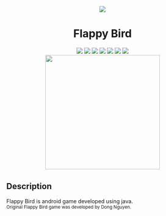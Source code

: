 <p align="center">
	<img src="https://media.giphy.com/media/e5IyHoXY45qAqnOr9h/giphy.gif"><br>
</p>

<h1 align="center">Flappy Bird</h1>
<h6 align="center">

  <img src="https://img.shields.io/badge/Made%20by-Aman-brightgreen" >
  <img src="https://badges.frapsoft.com/os/v1/open-source.svg?v=103" >
  <img src="https://img.shields.io/github/stars/amanjain7838/FlappyBird">
  <img src="https://img.shields.io/github/languages/top/amanjain7838/FlappyBird.svg">
  <img src="https://img.shields.io/github/issues/amanjain7838/FlappyBird.svg">
  <img src="https://img.shields.io/badge/PRs-welcome-brightgreen.svg?style=flat">
	<img src="https://hits.dwyl.com/amanjain7838/FlappyBird.svg"><br>
	<img src="https://media.giphy.com/media/fkbQtNYGM3Sy6t1atL/giphy.gif" height=300><br>

</h6>


## Description

Flappy Bird is android game developed using java.<br>
<small>Original Flappy Bird game was developed by Dong Nguyen.</small>
